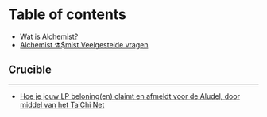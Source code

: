 # Table of contents

* [Wat is Alchemist?](README.md)
* [Alchemist ⚗️$mist Veelgestelde vragen](alchemist-usdmist-veelgestelde-vragen.md)

## Crucible

---

* [Hoe je jouw LP beloning\(en\) claimt en afmeldt voor de Aludel, door middel van het TaiChi Net](dutch-hoe-je-jouw-lp-beloning-en-claimt-en-afmeldt-voor-de-aludel-door-middel-van-het-taichi-net.md)

